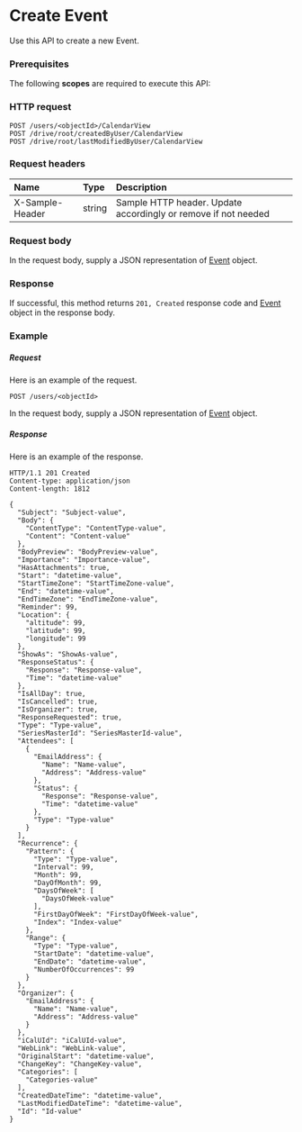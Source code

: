 # Create Event

Use this API to create a new Event.
### Prerequisites
The following **scopes** are required to execute this API: 
### HTTP request
<!-- { "blockType": "ignored" } -->
```http
POST /users/<objectId>/CalendarView
POST /drive/root/createdByUser/CalendarView
POST /drive/root/lastModifiedByUser/CalendarView

```
### Request headers
| Name       | Type | Description|
|:---------------|:--------|:----------|
| X-Sample-Header  | string  | Sample HTTP header. Update accordingly or remove if not needed|

### Request body
In the request body, supply a JSON representation of [Event](../resources/event.md) object.


### Response
If successful, this method returns `201, Created` response code and [Event](../resources/event.md) object in the response body.

### Example
##### Request
Here is an example of the request.
<!-- {
  "blockType": "request",
  "name": "create_event_from_user"
}-->
```http
POST /users/<objectId>
```
In the request body, supply a JSON representation of [Event](../resources/event.md) object.
##### Response
Here is an example of the response.
<!-- {
  "blockType": "response",
  "truncated": false,
  "@odata.type": "microsoft.graph.event"
} -->
```http
HTTP/1.1 201 Created
Content-type: application/json
Content-length: 1812

{
  "Subject": "Subject-value",
  "Body": {
    "ContentType": "ContentType-value",
    "Content": "Content-value"
  },
  "BodyPreview": "BodyPreview-value",
  "Importance": "Importance-value",
  "HasAttachments": true,
  "Start": "datetime-value",
  "StartTimeZone": "StartTimeZone-value",
  "End": "datetime-value",
  "EndTimeZone": "EndTimeZone-value",
  "Reminder": 99,
  "Location": {
    "altitude": 99,
    "latitude": 99,
    "longitude": 99
  },
  "ShowAs": "ShowAs-value",
  "ResponseStatus": {
    "Response": "Response-value",
    "Time": "datetime-value"
  },
  "IsAllDay": true,
  "IsCancelled": true,
  "IsOrganizer": true,
  "ResponseRequested": true,
  "Type": "Type-value",
  "SeriesMasterId": "SeriesMasterId-value",
  "Attendees": [
    {
      "EmailAddress": {
        "Name": "Name-value",
        "Address": "Address-value"
      },
      "Status": {
        "Response": "Response-value",
        "Time": "datetime-value"
      },
      "Type": "Type-value"
    }
  ],
  "Recurrence": {
    "Pattern": {
      "Type": "Type-value",
      "Interval": 99,
      "Month": 99,
      "DayOfMonth": 99,
      "DaysOfWeek": [
        "DaysOfWeek-value"
      ],
      "FirstDayOfWeek": "FirstDayOfWeek-value",
      "Index": "Index-value"
    },
    "Range": {
      "Type": "Type-value",
      "StartDate": "datetime-value",
      "EndDate": "datetime-value",
      "NumberOfOccurrences": 99
    }
  },
  "Organizer": {
    "EmailAddress": {
      "Name": "Name-value",
      "Address": "Address-value"
    }
  },
  "iCalUId": "iCalUId-value",
  "WebLink": "WebLink-value",
  "OriginalStart": "datetime-value",
  "ChangeKey": "ChangeKey-value",
  "Categories": [
    "Categories-value"
  ],
  "CreatedDateTime": "datetime-value",
  "LastModifiedDateTime": "datetime-value",
  "Id": "Id-value"
}
```

<!-- uuid: 7b985f1a-e3d9-4a53-962f-8cb3eb5ec020
2015-10-25 14:25:33 UTC -->
<!-- {
  "type": "#page.annotation",
  "description": "Create Event",
  "keywords": "",
  "section": "documentation",
  "tocPath": ""
}-->
